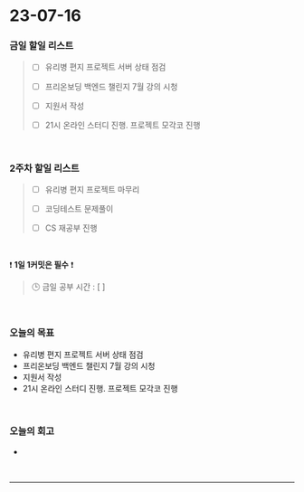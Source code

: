 # 23-07-16
### 금일 할일 리스트
> - [ ]  유리병 편지 프로젝트 서버 상태 점검
>
> - [ ]  프리온보딩 백엔드 챌린지 7월 강의 시청
>
> - [ ]  지원서 작성
>
> - [ ]  21시 온라인 스터디 진행. 프로젝트 모각코 진행


<br/>

### 2주차 할일 리스트  
> - [ ]  유리병 편지 프로젝트 마무리 
>
> - [ ]  코딩테스트 문제풀이
>
> - [ ]  CS 재공부 진행

<br/>

❗ **1일 1커밋은 필수** ❗
> 🕒 금일 공부 시간 : [  ]
  
<br/>

### 오늘의 목표
- 유리병 편지 프로젝트 서버 상태 점검
- 프리온보딩 백엔드 챌린지 7월 강의 시청
- 지원서 작성
- 21시 온라인 스터디 진행. 프로젝트 모각코 진행

<br>

### 오늘의 회고
- 

<br/>

------------  
